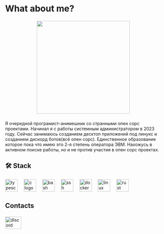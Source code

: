 <h1 align="left">What about me?</h1>

###

<div align="center">
  <img height="300" src="https://media1.tenor.com/m/mOIHog6vQpUAAAAd/fire-piano.gif"  />
</div>

###

<p align="left">Я очередной програмист-анимешник со странными опен сорс проектами. Начинал я с работы системным администратором в 2023 году. Сейчас занимаюсь созданием десктоп приложений под линукс и созданием дискорд ботов(всё опен сорс). Единственное образование которое пока что имею это 2-я степень оператора ЭВМ. Нахожусь в активном поиске работы, но и не против участия в опен сорс проектах.</p>

###

<h2 align="left">🛠 Stack</h2>

###

<div align="left">
  <img src="https://cdn.jsdelivr.net/gh/devicons/devicon/icons/typescript/typescript-original.svg" height="40" alt="typescript logo"  />
  <img width="12" />
  <img src="https://cdn.jsdelivr.net/gh/devicons/devicon/icons/c/c-original.svg" height="40" alt="c logo"  />
  <img width="12" />
  <img src="https://cdn.jsdelivr.net/gh/devicons/devicon/icons/bash/bash-original.svg" height="40" alt="bash logo"  />
  <img width="12" />
  <img src="https://cdn.jsdelivr.net/gh/devicons/devicon/icons/ssh/ssh-original.svg" height="40" alt="ssh logo"  />
  <img width="12" />
  <img src="https://skillicons.dev/icons?i=docker" height="40" alt="docker logo"  />
  <img width="12" />
  <img src="https://cdn.jsdelivr.net/gh/devicons/devicon/icons/linux/linux-original.svg" height="40" alt="linux logo"  />
  <img width="12" />
  <img src="https://skillicons.dev/icons?i=rust" height="40" alt="rust logo"  />
</div>

###

<h2 align="left">Contacts</h2>

###

<div align="left">
  <a href="https://discordapp.com/users/657872729126469642/" target="_blank">
    <img src="https://raw.githubusercontent.com/maurodesouza/profile-readme-generator/master/src/assets/icons/social/discord/default.svg" width="52" height="40" alt="discord logo"  />
  </a>
</div>

###
